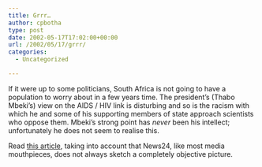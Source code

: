 ```yaml
---
title: Grrr…
author: cpbotha
type: post
date: 2002-05-17T17:02:00+00:00
url: /2002/05/17/grrr/
categories:
  - Uncategorized

---
```

If it were up to some politicians, South Africa is not going to have a population to worry about in a few years time. The president&#8217;s (Thabo Mbeki&#8217;s) view on the AIDS / HIV link is disturbing and so is the racism with which he and some of his supporting members of state approach scientists who oppose them. Mbeki&#8217;s strong point has _never_ been his intellect; unfortunately he does not seem to realise this.

Read [this article][1], taking into account that News24, like most media mouthpieces, does not always sketch a completely objective picture.

 [1]: http://www.news24.com/News24/South_Africa/0,1113,2-7_1185893,00.html